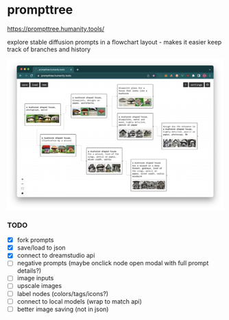 # prompttree
 
https://prompttree.humanity.tools/

explore stable diffusion prompts in a flowchart layout - makes it easier keep track of branches and history

![Screenshot](screenshot.png?raw=true "Screenshot")

### TODO
- [x] fork prompts
- [x] save/load to json
- [x] connect to dreamstudio api
- [ ] negative prompts (maybe onclick node open modal with full prompt details?)
- [ ] image inputs
- [ ] upscale images
- [ ] label nodes (colors/tags/icons?)
- [ ] connect to local models (wrap to match api)
- [ ] better image saving (not in json)
